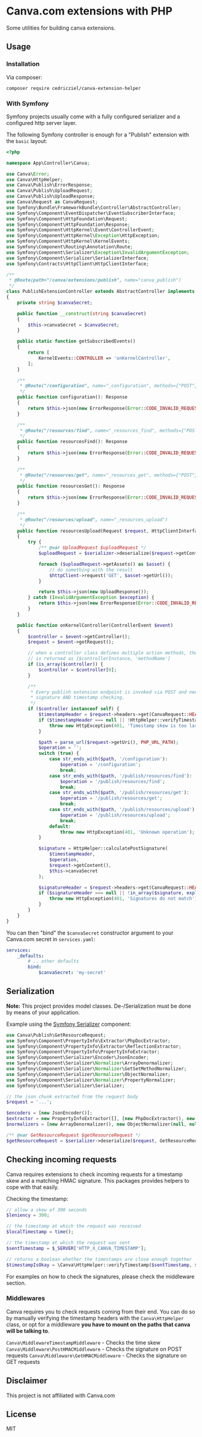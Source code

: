 # Canva.com extensions with  PHP

Some utilities for building canva extensions.

## Usage

### Installation

Via composer:

```
composer require cedricziel/canva-extension-helper
```

### With Symfony

Symfony projects usually come with a fully configured serializer and a configured http server layer.

The following Symfony controller is enough for a "Publish" extension with the `basic` layout:

```php
<?php

namespace App\Controller\Canva;

use Canva\Error;
use Canva\HttpHelper;
use Canva\Publish\ErrorResponse;
use Canva\Publish\UploadRequest;
use Canva\Publish\UploadResponse;
use Canva\Request as CanvaRequest;
use Symfony\Bundle\FrameworkBundle\Controller\AbstractController;
use Symfony\Component\EventDispatcher\EventSubscriberInterface;
use Symfony\Component\HttpFoundation\Request;
use Symfony\Component\HttpFoundation\Response;
use Symfony\Component\HttpKernel\Event\ControllerEvent;
use Symfony\Component\HttpKernel\Exception\HttpException;
use Symfony\Component\HttpKernel\KernelEvents;
use Symfony\Component\Routing\Annotation\Route;
use Symfony\Component\Serializer\Exception\InvalidArgumentException;
use Symfony\Component\Serializer\SerializerInterface;
use Symfony\Contracts\HttpClient\HttpClientInterface;

/**
 * @Route(path="/canva/extensions/publish", name="canva_publish")
 */
class PublishExtensionController extends AbstractController implements EventSubscriberInterface
{
    private string $canvaSecret;

    public function __construct(string $canvaSecret)
    {
        $this->canvaSecret = $canvaSecret;
    }

    public static function getSubscribedEvents()
    {
        return [
            KernelEvents::CONTROLLER => 'onKernelController',
        ];
    }

    /**
     * @Route("/configuration", name="_configuration", methods={"POST"})
     */
    public function configuration(): Response
    {
        return $this->json(new ErrorResponse(Error::CODE_INVALID_REQUEST));
    }

    /**
     * @Route("/resources/find", name="_resources_find", methods={"POST"})
     */
    public function resourcesFind(): Response
    {
        return $this->json(new ErrorResponse(Error::CODE_INVALID_REQUEST));
    }

    /**
     * @Route("/resources/get", name="_resources_get", methods={"POST"})
     */
    public function resourcesGet(): Response
    {
        return $this->json(new ErrorResponse(Error::CODE_INVALID_REQUEST));
    }

    /**
     * @Route("/resources/upload", name="_resources_upload")
     */
    public function resourcesUpload(Request $request, HttpClientInterface $httpClient, SerializerInterface $serializer): Response
    {
        try {
            /** @var UploadRequest $uploadRequest */
            $uploadRequest = $serializer->deserialize($request->getContent(), UploadRequest::class, 'json');

            foreach ($uploadRequest->getAssets() as $asset) {
                // do something with the result
                $httpClient->request('GET', $asset->getUrl());
            }

            return $this->json(new UploadResponse());
        } catch (InvalidArgumentException $exception) {
            return $this->json(new ErrorResponse(Error::CODE_INVALID_REQUEST));
        }
    }

    public function onKernelController(ControllerEvent $event)
    {
        $controller = $event->getController();
        $request = $event->getRequest();

        // when a controller class defines multiple action methods, the controller
        // is returned as [$controllerInstance, 'methodName']
        if (is_array($controller)) {
            $controller = $controller[0];
        }

        /**
         * Every publish extension endpoint is invoked via POST and needs
         * signature AND timestamp checking.
         */
        if ($controller instanceof self) {
            $timestampHeader = $request->headers->get(CanvaRequest::HEADER_TIMESTAMP);
            if ($timestampHeader === null || !HttpHelper::verifyTimestamp($timestampHeader, time())) {
                throw new HttpException(401, 'Timestamp skew is too large.');
            }

            $path = parse_url($request->getUri(), PHP_URL_PATH);
            $operation = '';
            switch (true) {
                case str_ends_with($path, '/configuration'):
                    $operation = '/configuration';
                    break;
                case str_ends_with($path, '/publish/resources/find'):
                    $operation = '/publish/resources/find';
                    break;
                case str_ends_with($path, '/publish/resources/get'):
                    $operation = '/publish/resources/get';
                    break;
                case str_ends_with($path, '/publish/resources/upload'):
                    $operation = '/publish/resources/upload';
                    break;
                default:
                    throw new HttpException(401, 'Unknown operation');
            }

            $signature = HttpHelper::calculatePostSignature(
                $timestampHeader,
                $operation,
                $request->getContent(),
                $this->canvaSecret
            );

            $signatureHeader = $request->headers->get(CanvaRequest::HEADER_SIGNATURES);
            if ($signatureHeader === null || !in_array($signature, explode(',', $signatureHeader), true)) {
                throw new HttpException(401, 'Signatures do not match');
            }
        }
    }
}
```

You can then "bind" the `$canvaSecret` constructor argument to your Canva.com secret in `services.yaml`:

```yaml
services:
    _defaults:
        # .. other defaults
        bind:
            $canvaSecret: 'my-secret'
```

## Serialization

**Note:** This project provides model classes. De-/Serialization must be done by means of your application.

Example using the [Symfony Serializer](https://symfony.com/doc/current/components/serializer.html) component:

```php
use Canva\Publish\GetResourceRequest;
use Symfony\Component\PropertyInfo\Extractor\PhpDocExtractor;
use Symfony\Component\PropertyInfo\Extractor\ReflectionExtractor;
use Symfony\Component\PropertyInfo\PropertyInfoExtractor;
use Symfony\Component\Serializer\Encoder\JsonEncoder;
use Symfony\Component\Serializer\Normalizer\ArrayDenormalizer;
use Symfony\Component\Serializer\Normalizer\GetSetMethodNormalizer;
use Symfony\Component\Serializer\Normalizer\ObjectNormalizer;
use Symfony\Component\Serializer\Normalizer\PropertyNormalizer;
use Symfony\Component\Serializer\Serializer;

// the json chunk extracted from the request body
$request = '...';

$encoders = [new JsonEncoder()];
$extractor = new PropertyInfoExtractor([], [new PhpDocExtractor(), new ReflectionExtractor()]);
$normalizers = [new ArrayDenormalizer(), new ObjectNormalizer(null, null, null, $extractor), new PropertyNormalizer(), new GetSetMethodNormalizer()];

/** @var GetResourceRequest $getResourceRequest */
$getResourceRequest = $serializer->deserialize($request, GetResourceRequest::class, 'json');
```

## Checking incoming requests

Canva requires extensions to check incoming requests for a timestamp skew and a matching HMAC signature.
This packages provides helpers to cope with that easily.

Checking the timestamp:
```php
// allow a skew of 300 seconds
$leniency = 300;

// the timestamp at which the request was received
$localTimestamp = time();

// the timestamp at which the request was sent
$sentTimestamp = $_SERVER['HTTP_X_CANVA_TIMESTAMP'];

// returns a boolean whether the timestamps are close enough together
$timestampIsOkay = \Canva\HttpHelper::verifyTimestamp($sentTimestamp, $localTimestamp, $leniency)
```

For examples on how to check the signatures, please check the middleware section.

### Middlewares

Canva requires you to check requests coming from their end. You can do so by manually verifying the timestamp headers
with the `Canva\HttpHelper` class, or opt for a middleware **you have to mount on the paths that canva will be talking to**.

`Canva\MiddlewareTimestampMiddleware` - Checks the time skew
`Canva\Middleware\PostHMACMiddleware` - Checks the signature on POST requests
`Canva\Middleware\GetHMACMiddleware` - Checks the signature on GET requests

## Disclaimer

This project is not affiliated with Canva.com

## License

MIT

